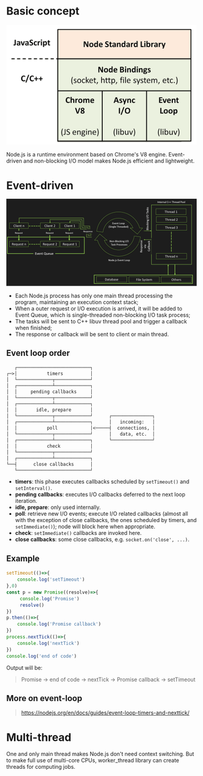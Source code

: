 # Basic concept

![image](https://raw.githubusercontent.com/KOVERcjm/Pictures/master/32.1ceoajhcb2oemkl.png)

Node.js is a runtime environment based on Chrome's V8 engine. Event-driven and non-blocking I/O model makes Node.js efficient and lightweight.

# Event-driven

![2019043007.png](https://raw.githubusercontent.com/KOVERcjm/Pictures/master/Fupjtdwfwem3H45Ta1Q0ulVGOFHR.png)

- Each Node.js process has only one main thread processing the program, maintaining an execution context stack;
- When a outer request or I/O execution is arrived, it will be added to Event Queue, which is single-threaded non-blocking I/O task process;
- The tasks will be sent to C++ libuv thread pool and trigger a callback when finished;
- The response or callback will be sent to client or main thread.

## Event loop order

``` text
   ┌───────────────────────────┐
┌─>│           timers          │
│  └─────────────┬─────────────┘
│  ┌─────────────┴─────────────┐
│  │     pending callbacks     │
│  └─────────────┬─────────────┘
│  ┌─────────────┴─────────────┐
│  │       idle, prepare       │
│  └─────────────┬─────────────┘      ┌───────────────┐
│  ┌─────────────┴─────────────┐      │   incoming:   │
│  │           poll            │<─────┤  connections, │
│  └─────────────┬─────────────┘      │   data, etc.  │
│  ┌─────────────┴─────────────┐      └───────────────┘
│  │           check           │
│  └─────────────┬─────────────┘
│  ┌─────────────┴─────────────┐
└──┤      close callbacks      │
   └───────────────────────────┘
```

- **timers**: this phase executes callbacks scheduled by `setTimeout()` and `setInterval()`.
- **pending callbacks**: executes I/O callbacks deferred to the next loop iteration.
- **idle, prepare**: only used internally.
- **poll**: retrieve new I/O events; execute I/O related callbacks (almost all with the exception of close callbacks, the ones scheduled by timers, and `setImmediate()`); node will block here when appropriate.
- **check**: `setImmediate()` callbacks are invoked here.
- **close callbacks**: some close callbacks, e.g. `socket.on('close', ...)`.

## Example

``` javascript
setTimeout(()=>{
    console.log('setTimeout')
},0)
const p = new Promise((resolve)=>{
     console.log('Promise')
     resolve()
})
p.then(()=>{
    console.log('Promise callback')
})
process.nextTick(()=>{
    console.log('nextTick')
})
console.log('end of code')
```

Output will be:

> Promise -> end of code -> nextTick -> Promise callback -> setTimeout

## More on event-loop

> https://nodejs.org/en/docs/guides/event-loop-timers-and-nexttick/

# Multi-thread

One and only main thread makes Node.js don't need context switching. But to make full use of multi-core CPUs, worker_thread library can create threads for computing jobs.